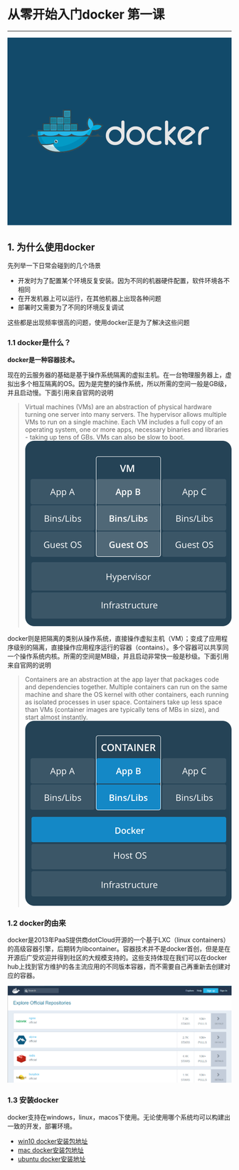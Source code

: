 # 从零开始入门docker 第一课

------------------------

![docker-logo](./res/docker-logo.png)

## 1. 为什么使用docker

先列举一下日常会碰到的几个场景

* 开发时为了配置某个环境反复安装。因为不同的机器硬件配置，软件环境各不相同
* 在开发机器上可以运行，在其他机器上出现各种问题
* 部署时又需要为了不同的环境反复调试

这些都是出现频率很高的问题，使用docker正是为了解决这些问题

### 1.1 docker是什么？

**docker是一种容器技术。**


现在的云服务器的基础是基于操作系统隔离的虚拟主机。在一台物理服务器上，虚拟出多个相互隔离的OS。因为是完整的操作系统，所以所需的空间一般是GB级，并且启动慢。下面引用来自官网的说明

>Virtual machines (VMs) are an abstraction of physical hardware turning one server into many servers. The hypervisor allows multiple VMs to run on a single machine. Each VM includes a full copy of an operating system, one or more apps, necessary binaries and libraries - taking up tens of GBs. VMs can also be slow to boot.
![VM](./res/VM@2x.png)


docker则是把隔离的类别从操作系统，直接操作虚拟主机（VM）；变成了应用程序级别的隔离，直接操作应用程序运行的容器（contains）。多个容器可以共享同一个操作系统内核。所需的空间是MB级，并且启动非常快一般是秒级。下面引用来自官网的说明

>Containers are an abstraction at the app layer that packages code and dependencies together. Multiple containers can run on the same machine and share the OS kernel with other containers, each running as isolated processes in user space. Containers take up less space than VMs (container images are typically tens of MBs in size), and start almost instantly.
![container](./res/Container@2x.png)

### 1.2 docker的由来
docker是2013年PaaS提供商dotCloud开源的一个基于LXC（linux containers）的高级容器引擎，后期转为libcontainer。容器技术并不是docker首创，但是是在开源后广受欢迎并得到社区的大规模支持的。这些支持体现在我们可以在docker hub上找到官方维护的各主流应用的不同版本容器，而不需要自己再重新去创建对应的容器。

![dockerhub](./res/docker-hub.png)


### 1.3 安装docker
docker支持在windows，linux，macos下使用。无论使用哪个系统均可以构建出一致的开发，部署环境。
* [win10 docker安装包地址](https://www.docker.com/docker-windows)
* [mac docker安装包地址](https://www.docker.com/docker-mac)
* [ubuntu docker安装地址](https://www.docker.com/docker-ubuntu)

